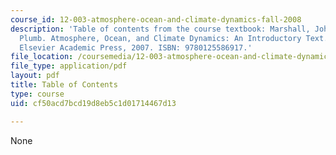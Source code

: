 ```yaml
---
course_id: 12-003-atmosphere-ocean-and-climate-dynamics-fall-2008
description: 'Table of contents from the course textbook: Marshall, John, and R. Alan
  Plumb. Atmosphere, Ocean, and Climate Dynamics: An Introductory Text. Boston, MA:
  Elsevier Academic Press, 2007. ISBN: 9780125586917.'
file_location: /coursemedia/12-003-atmosphere-ocean-and-climate-dynamics-fall-2008/cf50acd7bcd19d8eb5c1d01714467d13_contents.pdf
file_type: application/pdf
layout: pdf
title: Table of Contents
type: course
uid: cf50acd7bcd19d8eb5c1d01714467d13

---
```

None